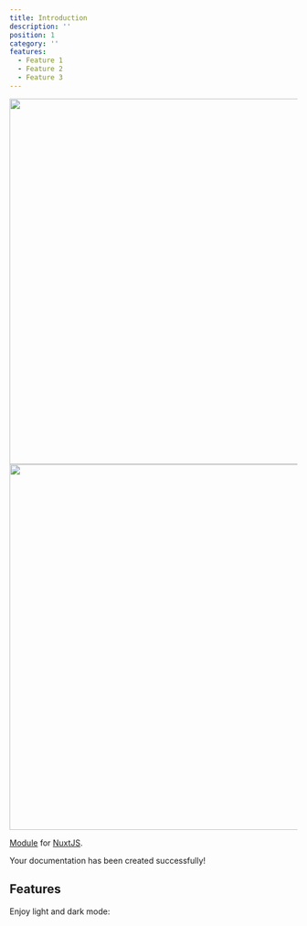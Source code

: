 ```yaml
---
title: Introduction
description: ''
position: 1
category: ''
features:
  - Feature 1
  - Feature 2
  - Feature 3
---
```


<AsImage
  class="banner"
  :width="2800"
  :height="1400"
  :duration="1"
  :src="'//d3skwsdk169y0b.cloudfront.net/image/banner/1.jpg'"
  :progressive="true"
  :responsive="false">
</AsImage>

<img src="/preview.png" class="light-img" width="1280" height="640" alt=""/>
<img src="/preview-dark.png" class="dark-img" width="1280" height="640" alt=""/>

[Module]() for [NuxtJS](https://nuxtjs.org).

<alert type="success">

Your documentation has been created successfully!

</alert>

## Features

<list :items="features"></list>

<p class="flex items-center">Enjoy light and dark mode:&nbsp;<app-color-switcher class="inline-flex ml-2"></app-color-switcher></p>
